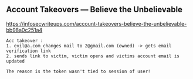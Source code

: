 ## Account Takeovers — Believe the Unbelievable
https://infosecwriteups.com/account-takeovers-believe-the-unbelievable-bb98a0c251a4

```
Acc takeover : 
1. evil@a.com changes mail to 2@gmail.com (owned) -> gets email verification link
2. sends link to victim, victim opens and victims account email is updated

The reason is the token wasn't tied to session of user!
```


